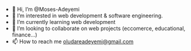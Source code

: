 - 👋 Hi, I’m @Moses-Adeyemi
- 👀 I’m interested in web development & software engineering.
- 🌱 I’m currently learning web development
- 💞️ I’m looking to collaborate on web projects (eccomerce, educational, finance...)
- 📫 How to reach me oludareadeyemi@gmail.com

<!---
Moses-Adeyemi/Moses-Adeyemi is a ✨ special ✨ repository because its `README.md` (this file) appears on your GitHub profile.
You can click the Preview link to take a look at your changes.
--->
